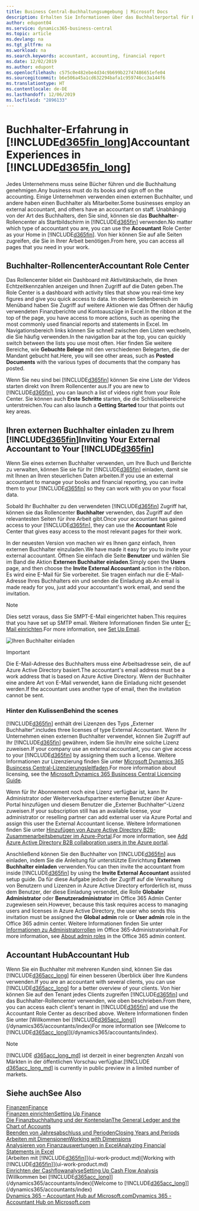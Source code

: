 ```yaml
---
title: Business Central-Buchhaltungsumgebung | Microsoft Docs
description: Erhalten Sie Informationen über das Buchhalterportal für Business Central. und das Buchhalterrollencenter, das interne und externe Buchhalter im Kundenunternehmen unterstützt.
author: edupont04
ms.service: dynamics365-business-central
ms.topic: article
ms.devlang: na
ms.tgt_pltfrm: na
ms.workload: na
ms.search.keywords: accountant, accounting, financial report
ms.date: 12/02/2019
ms.author: edupont
ms.openlocfilehash: c575c0e482ebe4d34c9b699b22747486651efe04
ms.sourcegitcommit: b6e506a45a1cd632294bafa1c959746cc3a144f6
ms.translationtype: HT
ms.contentlocale: de-DE
ms.lasthandoff: 12/06/2019
ms.locfileid: "2896133"
---
```

# <a name="accountant-experiences-in-included365fin_longincludesd365fin_long_mdmd"></a><span data-ttu-id="c566e-103">Buchhalter-Erfahrung in [!INCLUDE[d365fin_long](includes/d365fin_long_md.md)]</span><span class="sxs-lookup"><span data-stu-id="c566e-103">Accountant Experiences in [!INCLUDE[d365fin_long](includes/d365fin_long_md.md)]</span></span>
<span data-ttu-id="c566e-104">Jedes Unternehmens muss seine Bücher führen und die Buchhaltung genehmigen.</span><span class="sxs-lookup"><span data-stu-id="c566e-104">Any business must do its books and sign off on the accounting.</span></span> <span data-ttu-id="c566e-105">Einige Unternehmen verwenden einen externen Buchhalter, und andere haben einen Buchhalter als Mitarbeiter.</span><span class="sxs-lookup"><span data-stu-id="c566e-105">Some businesses employ an external accountant, and others have an accountant on staff.</span></span> <span data-ttu-id="c566e-106">Unabhängig von der Art des Buchhalters, den Sie sind, können sie das **Buchhalter**-Rollencenter als Startbildschirm in [!INCLUDE[d365fin](includes/d365fin_md.md)] verwenden.</span><span class="sxs-lookup"><span data-stu-id="c566e-106">No matter which type of accountant you are, you can use the **Accountant** Role Center as your Home in [!INCLUDE[d365fin](includes/d365fin_md.md)].</span></span> <span data-ttu-id="c566e-107">Von hier können Sie auf alle Seiten zugreifen, die Sie in Ihrer Arbeit benötigen.</span><span class="sxs-lookup"><span data-stu-id="c566e-107">From here, you can access all pages that you need in your work.</span></span>  

## <a name="accountant-role-center"></a><span data-ttu-id="c566e-108">Buchhalter-Rollencenter</span><span class="sxs-lookup"><span data-stu-id="c566e-108">Accountant Role Center</span></span>
<span data-ttu-id="c566e-109">Das Rollencenter bildet ein Dashboard mit Aktivitätskacheln, die Ihnen Echtzeitkennzahlen anzeigen und Ihnen Zugriff auf die Daten geben.</span><span class="sxs-lookup"><span data-stu-id="c566e-109">The Role Center is a dashboard with activity tiles that show you real-time key figures and give you quick access to data.</span></span> <span data-ttu-id="c566e-110">Im oberen Seitenbereich im Menüband haben Sie Zugriff auf weitere Aktionen wie das Öffnen der häufig verwendeten Finanzberichte und Kontoauszüge in Excel.</span><span class="sxs-lookup"><span data-stu-id="c566e-110">In the ribbon at the top of the page, you have access to more actions, such as opening the most commonly used financial reports and statements in Excel.</span></span> <span data-ttu-id="c566e-111">Im Navigationsbereich links können Sie schnell zwischen den Listen wechseln, die Sie häufig verwenden.</span><span class="sxs-lookup"><span data-stu-id="c566e-111">In the navigation bar at the top, you can quickly switch between the lists you use most often.</span></span> <span data-ttu-id="c566e-112">Hier finden Sie weitere Bereiche, wie **Gebuchte Belege** mit den verschiedenen Belegarten, die der Mandant gebucht hat.</span><span class="sxs-lookup"><span data-stu-id="c566e-112">Here, you will see other areas, such as **Posted Documents** with the various types of documents that the company has posted.</span></span>  

<span data-ttu-id="c566e-113">Wenn Sie neu sind bei [!INCLUDE[d365fin](includes/d365fin_md.md)] können Sie eine Liste der Videos starten direkt von Ihrem Rollencenter aus.</span><span class="sxs-lookup"><span data-stu-id="c566e-113">If you are new to [!INCLUDE[d365fin](includes/d365fin_md.md)], you can launch a list of videos right from your Role Center.</span></span> <span data-ttu-id="c566e-114">Sie können auch **Erste Schritte** starten, die die Schlüsselbereiche unterstreichen.</span><span class="sxs-lookup"><span data-stu-id="c566e-114">You can also launch a **Getting Started** tour that points out key areas.</span></span>  

## <a name="inviteaccountant"></a><span data-ttu-id="c566e-115">Ihren externen Buchhalter einladen zu Ihrem [!INCLUDE[d365fin](includes/d365fin_md.md)]</span><span class="sxs-lookup"><span data-stu-id="c566e-115">Inviting Your External Accountant to Your [!INCLUDE[d365fin](includes/d365fin_md.md)]</span></span>
<span data-ttu-id="c566e-116">Wenn Sie eines externen Buchhalter verwenden, um Ihre Buch und Berichte zu verwalten, können Sie sie für Ihr [!INCLUDE[d365fin](includes/d365fin_md.md)] einladen, damit sie mit Ihnen an Ihren steuerlichen Daten arbeiten.</span><span class="sxs-lookup"><span data-stu-id="c566e-116">If you use an external accountant to manage your books and financial reporting, you can invite them to your [!INCLUDE[d365fin](includes/d365fin_md.md)] so they can work with you on your fiscal data.</span></span>

<span data-ttu-id="c566e-117">Sobald Ihr Buchhalter zu den verwendeten [!INCLUDE[d365fin](includes/d365fin_md.md)] Zugriff hat, können sie das Rollencenter **Buchhalter** verwenden, das Zugriff auf den relevantesten Seiten für ihre Arbeit gibt.</span><span class="sxs-lookup"><span data-stu-id="c566e-117">Once your accountant has gained access to your [!INCLUDE[d365fin](includes/d365fin_md.md)], they can use the **Accountant** Role Center that gives easy access to the most relevant pages for their work.</span></span>  

<span data-ttu-id="c566e-118">In der neuesten Version von machen wir es Ihnen ganz einfach, Ihren externen Buchhalter einzuladen.</span><span class="sxs-lookup"><span data-stu-id="c566e-118">We have made it easy for you to invite your external accountant.</span></span> <span data-ttu-id="c566e-119">Öffnen Sie einfach die Seite **Benutzer** und wählen Sie im Band die Aktion **Externen Buchhalter einladen**.</span><span class="sxs-lookup"><span data-stu-id="c566e-119">Simply open the **Users** page, and then choose the **Invite External Accountant** action in the ribbon.</span></span> <span data-ttu-id="c566e-120">Es wird eine E-Mail für Sie vorbereitet. Sie tragen einfach nur die E-Mail-Adresse Ihres Buchhalters ein und senden die Einladung ab.</span><span class="sxs-lookup"><span data-stu-id="c566e-120">An email is made ready for you, just add your accountant's work email, and send the invitation.</span></span>  
> [!Note]  
> <span data-ttu-id="c566e-121">Dies setzt voraus, dass Sie SMPT-E-Mail eingerichtet haben.</span><span class="sxs-lookup"><span data-stu-id="c566e-121">This requires that you have set up SMTP email.</span></span> <span data-ttu-id="c566e-122">Weitere Informationen finden Sie unter [E-Mail einrichten](admin-how-setup-email.md).</span><span class="sxs-lookup"><span data-stu-id="c566e-122">For more information, see [Set Up Email](admin-how-setup-email.md).</span></span>   

![Ihren Buchhalter einladen](./media/finance-invite-accountant/invite-accountant.png)

> [!IMPORTANT]  
> <span data-ttu-id="c566e-124">Die E-Mail-Adresse des Buchhalters muss eine Arbeitsadresse sein, die auf Azure Active Directory basiert.</span><span class="sxs-lookup"><span data-stu-id="c566e-124">The accountant's email address must be a work address that is based on Azure Active Directory.</span></span> <span data-ttu-id="c566e-125">Wenn der Buchhalter eine andere Art von E-Mail verwendet, kann die Einladung nicht gesendet werden.</span><span class="sxs-lookup"><span data-stu-id="c566e-125">If the accountant uses another type of email, then the invitation cannot be sent.</span></span>  

### <a name="behind-the-scenes"></a><span data-ttu-id="c566e-126">Hinter den Kulissen</span><span class="sxs-lookup"><span data-stu-id="c566e-126">Behind the scenes</span></span>
[!INCLUDE[d365fin](includes/d365fin_md.md)] <span data-ttu-id="c566e-127">enthält drei Lizenzen des Typs „Externer Buchhalter“.</span><span class="sxs-lookup"><span data-stu-id="c566e-127">includes three licenses of type External Accountant.</span></span> <span data-ttu-id="c566e-128">Wenn Ihr Unternehmen einen externen Buchhalter verwendet, können Sie Zugriff auf Ihr [!INCLUDE[d365fin](includes/d365fin_md.md)] gewähren, indem Sie ihm/ihr eine solche Lizenz zuweisen.</span><span class="sxs-lookup"><span data-stu-id="c566e-128">If your company use an external accountant, you can give access to your [!INCLUDE[d365fin](includes/d365fin_md.md)] by assigning them such a license.</span></span> <span data-ttu-id="c566e-129">Weitere Informationen zur Lizenzierung finden Sie unter [Microsoft Dynamics 365 Busincess Central-Lizenzierungsleitfaden](https://go.microsoft.com/fwlink/?LinkId=871590).</span><span class="sxs-lookup"><span data-stu-id="c566e-129">For more information about licensing, see the [Microsoft Dynamics 365 Busincess Central Licencing Guide](https://go.microsoft.com/fwlink/?LinkId=871590).</span></span> 

<span data-ttu-id="c566e-130">Wenn für Ihr Abonnement noch eine Lizenz verfügbar ist, kann Ihr Administrator oder Weiterverkaufspartner externe Benutzer über Azure-Portal hinzufügen und diesem Benutzer die „Externer Buchhalter“-Lizenz zuweisen.</span><span class="sxs-lookup"><span data-stu-id="c566e-130">If your subscription still has an available license, your administrator or reselling partner can add external user via Azure Portal and assign this user the External Accountant license.</span></span> <span data-ttu-id="c566e-131">Weitere Informationen finden Sie unter [Hinzufügen von Azure Active Directory B2B-Zusammenarbeitsbenutzer im Azure-Portal](/azure/active-directory/b2b/add-users-administrator).</span><span class="sxs-lookup"><span data-stu-id="c566e-131">For more information, see [Add Azure Active Directory B2B collaboration users in the Azure portal](/azure/active-directory/b2b/add-users-administrator).</span></span>

<span data-ttu-id="c566e-132">Anschließend können Sie den Buchhalter von [!INCLUDE[d365fin](includes/d365fin_md.md)] aus einladen, indem Sie die Anleitung für unterstützte Einrichtung **Externen Buchhalter einladen** verwenden.</span><span class="sxs-lookup"><span data-stu-id="c566e-132">You can then invite the accountant from inside [!INCLUDE[d365fin](includes/d365fin_md.md)] by using the **Invite External Accountant** assisted setup guide.</span></span> <span data-ttu-id="c566e-133">Da für diese Aufgabe jedoch der Zugriff auf die Verwaltung von Benutzern und Lizenzen in Azure Active Directory erforderlich ist, muss dem Benutzer, der diese Einladung versendet, die Rolle **Globaler Administrator** oder **Benutzeradministrator** im Office 365 Admin Center zugewiesen sein.</span><span class="sxs-lookup"><span data-stu-id="c566e-133">However, because this task requires access to managing users and licenses in Azure Active Directory, the user who sends this invitation must be assigned the **Global admin** role or **User admin** role in the Office 365 admin center.</span></span> <span data-ttu-id="c566e-134">Weitere Informationen finden Sie unter [Informationen zu Administratorrollen](/office365/admin/add-users/about-admin-roles) im Office 365-Administratorinhalt.</span><span class="sxs-lookup"><span data-stu-id="c566e-134">For more information, see [About admin roles](/office365/admin/add-users/about-admin-roles) in the Office 365 admin content.</span></span> 

## <a name="accountant-hub"></a><span data-ttu-id="c566e-135">Accountant Hub</span><span class="sxs-lookup"><span data-stu-id="c566e-135">Accountant Hub</span></span>
<span data-ttu-id="c566e-136">Wenn Sie ein Buchhalter mit mehreren Kunden sind, können Sie das [!INCLUDE[d365acc_long](includes/d365acc_long_md.md)] für einen besseren Überblick über Ihre Kundens verwenden.</span><span class="sxs-lookup"><span data-stu-id="c566e-136">If you are an accountant with several clients, you can use [!INCLUDE[d365acc_long](includes/d365acc_long_md.md)] for a better overview of your clients.</span></span> <span data-ttu-id="c566e-137">Von hier können Sie auf den Tenant jedes Clients zugreifen [!INCLUDE[d365fin](includes/d365fin_md.md)] und das Buchhalter-Rollencenter verwenden, wie oben beschrieben.</span><span class="sxs-lookup"><span data-stu-id="c566e-137">From there, you can access each client's tenant in [!INCLUDE[d365fin](includes/d365fin_md.md)] and use the Accountant Role Center as described above.</span></span> <span data-ttu-id="c566e-138">Weitere Informationen finden Sie unter [Willkommen bei [!INCLUDE[d365acc_long](includes/d365acc_long_md.md)]](/dynamics365/accountants/index)</span><span class="sxs-lookup"><span data-stu-id="c566e-138">For more information see [Welcome to [!INCLUDE[d365acc_long](includes/d365acc_long_md.md)]](/dynamics365/accountants/index).</span></span>  

> [!NOTE]
> <span data-ttu-id="c566e-139">[!INCLUDE [d365acc_long_md](includes/d365acc_long_md.md)] ist derzeit in einer begrenzten Anzahl von Märkten in der öffentlichen Vorschau verfügbar.</span><span class="sxs-lookup"><span data-stu-id="c566e-139">[!INCLUDE [d365acc_long_md](includes/d365acc_long_md.md)] is currently in public preview in a limited number of markets.</span></span>

## <a name="see-also"></a><span data-ttu-id="c566e-140">Siehe auch</span><span class="sxs-lookup"><span data-stu-id="c566e-140">See Also</span></span>
[<span data-ttu-id="c566e-141">Finanzen</span><span class="sxs-lookup"><span data-stu-id="c566e-141">Finance</span></span>](finance.md)  
[<span data-ttu-id="c566e-142">Finanzen einrichten</span><span class="sxs-lookup"><span data-stu-id="c566e-142">Setting Up Finance</span></span>](finance-setup-finance.md)  
[<span data-ttu-id="c566e-143">Die Finanzbuchhaltung und der Kontenplan</span><span class="sxs-lookup"><span data-stu-id="c566e-143">The General Ledger and the Chart of Accounts</span></span>](finance-general-ledger.md)  
[<span data-ttu-id="c566e-144">Beenden von Jahresabschluss und Perioden</span><span class="sxs-lookup"><span data-stu-id="c566e-144">Closing Years and Periods</span></span>](year-close-years-periods.md)  
[<span data-ttu-id="c566e-145">Arbeiten mit Dimensionen</span><span class="sxs-lookup"><span data-stu-id="c566e-145">Working with Dimensions</span></span>](finance-dimensions.md)  
[<span data-ttu-id="c566e-146">Analysieren von Finanzauswertungen in Excel</span><span class="sxs-lookup"><span data-stu-id="c566e-146">Analyzing Financial Statements in Excel</span></span>](finance-analyze-excel.md)  
<span data-ttu-id="c566e-147">[Arbeiten mit [!INCLUDE[d365fin](includes/d365fin_md.md)]](ui-work-product.md)</span><span class="sxs-lookup"><span data-stu-id="c566e-147">[Working with [!INCLUDE[d365fin](includes/d365fin_md.md)]](ui-work-product.md)</span></span>  
[<span data-ttu-id="c566e-148">Einrichten der Cashflowanalyse</span><span class="sxs-lookup"><span data-stu-id="c566e-148">Setting Up Cash Flow Analysis</span></span>](finance-setup-cash-flow-analyses.md)  
<span data-ttu-id="c566e-149">[Willkommen bei [!INCLUDE[d365acc_long](includes/d365acc_long_md.md)]](/dynamics365/accountants/index)</span><span class="sxs-lookup"><span data-stu-id="c566e-149">[Welcome to [!INCLUDE[d365acc_long](includes/d365acc_long_md.md)]](/dynamics365/accountants/index)</span></span>  
[<span data-ttu-id="c566e-150">Dynamics 365 – Accountant Hub auf Microsoft.com</span><span class="sxs-lookup"><span data-stu-id="c566e-150">Dynamics 365 - Accountant Hub on Microsoft.com</span></span>](https://www.microsoft.com/dynamics365/financial-insights-for-accountants)  
